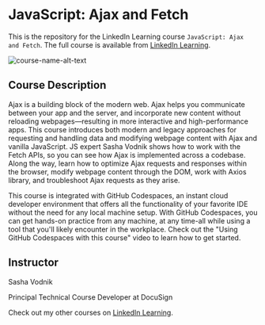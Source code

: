 # JavaScript: Ajax and Fetch
This is the repository for the LinkedIn Learning course `JavaScript: Ajax and Fetch`. The full course is available from [LinkedIn Learning][lil-course-url].

![course-name-alt-text][lil-thumbnail-url] 

## Course Description

<p>Ajax is a building block of the modern web. Ajax helps you communicate between your app and the server, and incorporate new content without reloading webpages—resulting in more interactive and high-performance apps. This course introduces both modern and legacy approaches for requesting and handling data and modifying webpage content with Ajax and vanilla JavaScript. JS expert Sasha Vodnik shows how to work with the Fetch APIs, so you can see how Ajax is implemented across a codebase. Along the way, learn how to optimize Ajax requests and responses within the browser, modify webpage content through the DOM, work with Axios library, and troubleshoot Ajax requests as they arise.</p><p>This course is integrated with GitHub Codespaces, an instant cloud developer environment that offers all the functionality of your favorite IDE without the need for any local machine setup. With GitHub Codespaces, you can get hands-on practice from any machine, at any time-all while using a tool that you'll likely encounter in the workplace. Check out the "Using GitHub Codespaces with this course" video to learn how to get started.</p>

## Instructor

Sasha Vodnik

Principal Technical Course Developer at DocuSign

                            

Check out my other courses on [LinkedIn Learning](https://www.linkedin.com/learning/instructors/sasha-vodnik?u=104).



[0]: # (Replace these placeholder URLs with actual course URLs)

[lil-course-url]: https://www.linkedin.com/learning/javascript-ajax-and-fetch-24655836
[lil-thumbnail-url]: https://media.licdn.com/dms/image/v2/D4E0DAQHzfsBPheRMHg/learning-public-crop_675_1200/learning-public-crop_675_1200/0/1724785196776?e=2147483647&v=beta&t=EGd0DJWCbYrFbKDaQRV1AWNwMUHdOBb9GcCn2TsYvVU

